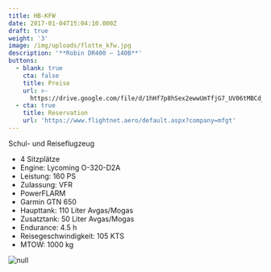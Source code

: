 ```yaml
---
title: HB-KFW
date: 2017-01-04T15:04:10.000Z
draft: true
weight: '3'
image: /img/uploads/flotte_kfw.jpg
description: '**Robin DR400 – 140B**'
buttons:
  - blank: true
    cta: false
    title: Preise
    url: >-
      https://drive.google.com/file/d/1hHf7p8hSex2ewwUmTfjG7_UV06tMBCd_/view?usp=drive_link
  - cta: true
    title: Reservation
    url: 'https://www.flightnet.aero/default.aspx?company=mfgt'
---
```

Schul- und Reiseflugzeug

* 4 Sitzplätze
* Engine: Lycoming O-320-D2A
* Leistung: 160 PS
* Zulassung: VFR
* PowerFLARM
* Garmin GTN 650
* Haupttank: 110 Liter Avgas/Mogas
* Zusatztank: 50 Liter Avgas/Mogas
* Endurance: 4.5 h
* Reisegeschwindigkeit: 105 KTS
* MTOW: 1000 kg

![null](/img/uploads/flotte_cockpit_kfw-kof.jpg)
